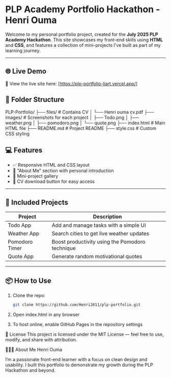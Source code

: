 # PLP Academy Portfolio Hackathon - Henri Ouma

Welcome to my personal portfolio project, created for the **July 2025 PLP Academy Hackathon**. This site showcases my front-end skills using **HTML** and **CSS**, and features a collection of mini-projects I've built as part of my learning journey.

---

## 🌐 Live Demo

🚀 View the live site here: [https://plp-portfolio-liart.vercel.app/]

## 📁 Folder Structure
PLP-Portfolio/
├── files/                  # Contains CV
│   └── Henri ouma cv.pdf
├── images/                 # Screenshots for each project
│   ├── Todo.png
│   ├── weather.png
│   ├── pomodoro.png
│   └── quote.png
├── index.html              # Main HTML file
├── README.md               # Project README
├── style.css               # Custom CSS styling



## 💻 Features

- ✅ Responsive HTML and CSS layout
- 🧠 "About Me" section with personal introduction
- 📂 Mini-project gallery 
- 📄 CV download button for easy access

---

## 🧩 Included Projects

| Project        | Description                                      |
|----------------|--------------------------------------------------|
| Todo App       | Add and manage tasks with a simple UI           |
| Weather App    | Search cities to get live weather updates       |
| Pomodoro Timer | Boost productivity using the Pomodoro technique |
| Quote App      | Generate random motivational quotes             |

---

## 📦 How to Use

1. Clone the repo:
   ```bash
   git clone https://github.com/Henri2611/plp-portfolio.git

2. Open index.html in any browser

3. To host online, enable GitHub Pages in the repository settings

📄 License
This project is licensed under the MIT License — feel free to use, modify, and share with attribution.

🙋🏽‍♂️ About Me
Henri Ouma

I’m a passionate front-end learner with a focus on clean design and usability. I built this portfolio to demonstrate my growth during the PLP Hackathon and beyond.



